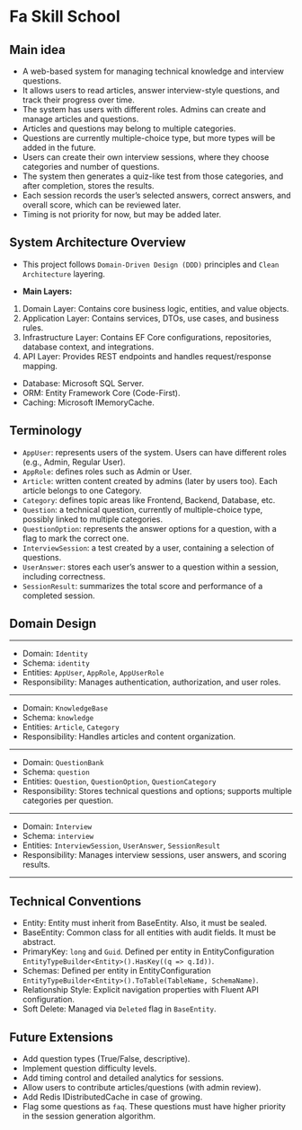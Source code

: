 ﻿# Fa Skill School

## Main idea

- A web-based system for managing technical knowledge and interview questions.
- It allows users to read articles, answer interview-style questions, and track their progress over time.
- The system has users with different roles. Admins can create and manage articles and questions.
- Articles and questions may belong to multiple categories.
- Questions are currently multiple-choice type, but more types will be added in the future.
- Users can create their own interview sessions, where they choose categories and number of questions.
- The system then generates a quiz-like test from those categories, and after completion, stores the results.
- Each session records the user’s selected answers, correct answers, and overall score, which can be reviewed later.
- Timing is not priority for now, but may be added later.

## System Architecture Overview

- This project follows `Domain-Driven Design (DDD)` principles and `Clean Architecture` layering.

- **Main Layers:**
1. Domain Layer: Contains core business logic, entities, and value objects.
2. Application Layer: Contains services, DTOs, use cases, and business rules.
3. Infrastructure Layer: Contains EF Core configurations, repositories, database context, and integrations.
4. API Layer: Provides REST endpoints and handles request/response mapping.

- Database: Microsoft SQL Server.
- ORM: Entity Framework Core (Code-First).
- Caching: Microsoft  IMemoryCache.

## Terminology

- `AppUser`: represents users of the system. Users can have different roles (e.g., Admin, Regular User).
- `AppRole`: defines roles such as Admin or User.
- `Article`: written content created by admins (later by users too). Each article belongs to one Category.
- `Category`: defines topic areas like Frontend, Backend, Database, etc.
- `Question`: a technical question, currently of multiple-choice type, possibly linked to multiple categories.
- `QuestionOption`: represents the answer options for a question, with a flag to mark the correct one.
- `InterviewSession`: a test created by a user, containing a selection of questions.
- `UserAnswer`: stores each user’s answer to a question within a session, including correctness.
- `SessionResult`: summarizes the total score and performance of a completed session.


## Domain Design

-----------------------------------------------------------
- Domain: `Identity`
- Schema: `identity`
- Entities: `AppUser`, `AppRole`, `AppUserRole`
- Responsibility: Manages authentication, authorization, and user roles.
-----------------------------------------------------------
- Domain: `KnowledgeBase`
- Schema: `knowledge`
- Entities: `Article`, `Category`
- Responsibility: Handles articles and content organization.
-----------------------------------------------------------
- Domain: `QuestionBank`
- Schema: `question`
- Entities: `Question`, `QuestionOption`, `QuestionCategory`
- Responsibility: Stores technical questions and options; supports multiple categories per question.
-----------------------------------------------------------
- Domain: `Interview`
- Schema: `interview`
- Entities: `InterviewSession`, `UserAnswer`, `SessionResult`
- Responsibility: Manages interview sessions, user answers, and scoring results.
-----------------------------------------------------------

## Technical Conventions

- Entity: Entity must inherit from BaseEntity. Also, it must be sealed.
- BaseEntity<T>: Common class for all entities with audit fields. It must be abstract.
- PrimaryKey: `long` and `Guid`. Defined per entity in EntityConfiguration `EntityTypeBuilder<Entity>().HasKey((q => q.Id))`.
- Schemas: Defined per entity in EntityConfiguration `EntityTypeBuilder<Entity>().ToTable(TableName, SchemaName)`.
- Relationship Style: Explicit navigation properties with Fluent API configuration.
- Soft Delete: Managed via `Deleted` flag in `BaseEntity`.

## Future Extensions

- Add question types (True/False, descriptive).
- Implement question difficulty levels.
- Add timing control and detailed analytics for sessions.
- Allow users to contribute articles/questions (with admin review).
- Add Redis IDistributedCache in case of growing.
- Flag some  questions as `faq`. These questions must have higher priority in the session generation algorithm.